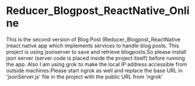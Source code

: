 # Reducer_Blogpost_ReactNative_Online
This is the second version of Blog Post (Reducer_Blogpost_ReactNative )react native app which implements services to handle blog posts. This project is using jsonserver to save and retrieve blogposts.So please install json server (server code is placed inside the project itself) before running the app. Also I am using grok to make the local IP address accessible from outside machines.Please start ngrok as well and replace the base URL in 'jsonServer.js' file in the project with the public URL from 'ngrok'
